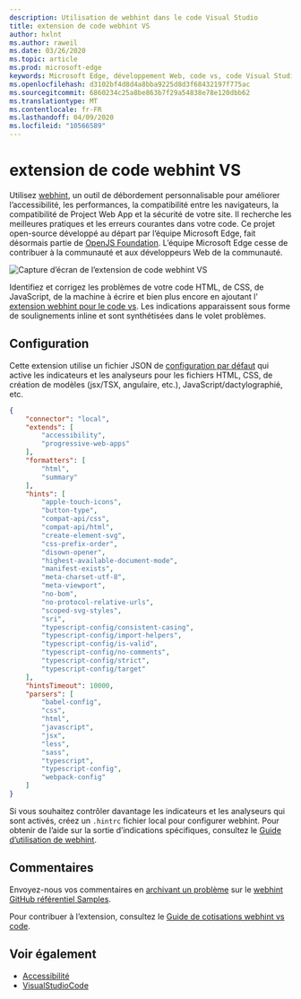 ```yaml
---
description: Utilisation de webhint dans le code Visual Studio
title: extension de code webhint VS
author: hxlnt
ms.author: raweil
ms.date: 03/26/2020
ms.topic: article
ms.prod: microsoft-edge
keywords: Microsoft Edge, développement Web, code vs, code Visual Studio, webhint
ms.openlocfilehash: d3102bf4d8d4a8bba9225d8d3f68432197f775ac
ms.sourcegitcommit: 6860234c25a8be863b7f29a54838e78e120dbb62
ms.translationtype: MT
ms.contentlocale: fr-FR
ms.lasthandoff: 04/09/2020
ms.locfileid: "10566589"
---
```

# extension de code webhint VS

Utilisez [webhint](https://webhint.io), un outil de débordement personnalisable pour améliorer l’accessibilité, les performances, la compatibilité entre les navigateurs, la compatibilité de Project Web App et la sécurité de votre site. Il recherche les meilleures pratiques et les erreurs courantes dans votre code. Ce projet open-source développé au départ par l’équipe Microsoft Edge, fait désormais partie de [OpenJS Foundation](https://openjsf.org/). L’équipe Microsoft Edge cesse de contribuer à la communauté et aux développeurs Web de la communauté.

![Capture d’écran de l’extension de code webhint VS](./media/webhint-extension.png)

Identifiez et corrigez les problèmes de votre code HTML, de CSS, de JavaScript, de la machine à écrire et bien plus encore en ajoutant l' [extension webhint pour le code vs](https://marketplace.visualstudio.com/items?itemName=webhint.vscode-webhint). Les indications apparaissent sous forme de soulignements inline et sont synthétisées dans le volet problèmes.

## Configuration

Cette extension utilise un fichier JSON de [configuration par défaut](https://github.com/webhintio/hint/blob/master/packages/configuration-development/index.json) qui active les indicateurs et les analyseurs pour les fichiers HTML, CSS, de création de modèles (jsx/TSX, angulaire, etc.), JavaScript/dactylographié, etc.

```json
{
    "connector": "local",
    "extends": [
        "accessibility",
        "progressive-web-apps"
    ],
    "formatters": [
        "html",
        "summary"
    ],
    "hints": [
        "apple-touch-icons",
        "button-type",
        "compat-api/css",
        "compat-api/html",
        "create-element-svg",
        "css-prefix-order",
        "disown-opener",
        "highest-available-document-mode",
        "manifest-exists",
        "meta-charset-utf-8",
        "meta-viewport",
        "no-bom",
        "no-protocol-relative-urls",
        "scoped-svg-styles",
        "sri",
        "typescript-config/consistent-casing",
        "typescript-config/import-helpers",
        "typescript-config/is-valid",
        "typescript-config/no-comments",
        "typescript-config/strict",
        "typescript-config/target"
    ],
    "hintsTimeout": 10000,
    "parsers": [
        "babel-config",
        "css",
        "html",
        "javascript",
        "jsx",
        "less",
        "sass",
        "typescript",
        "typescript-config",
        "webpack-config"
    ]
}
```

Si vous souhaitez contrôler davantage les indicateurs et les analyseurs qui sont activés, créez un `.hintrc` fichier local pour configurer webhint. Pour obtenir de l’aide sur la sortie d’indications spécifiques, consultez le [Guide d’utilisation de webhint](https://webhint.io/docs/user-guide/configuring-webhint/summary/).

## Commentaires

Envoyez-nous vos commentaires en [archivant un problème](https://github.com/webhintio/hint/issues/new) sur le [webhint GitHub référentiel Samples](https://github.com/webhintio/hint). 

Pour contribuer à l’extension, consultez le [Guide de cotisations webhint vs code](https://github.com/webhintio/hint/blob/master/packages/extension-vscode/CONTRIBUTING.md).

## Voir également
  - [Accessibilité](/microsoft-edge/accessibility)
  - [VisualStudioCode](/microsoft-edge/visual-studio-code/)
